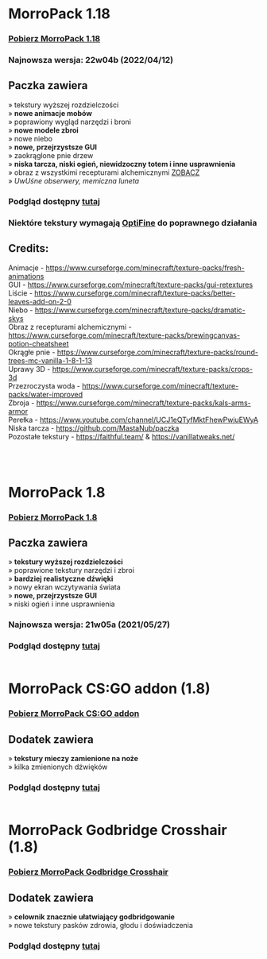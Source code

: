 # MorroPack 1.18

### [Pobierz MorroPack 1.18](https://github.com/itzMorro/MorroPack/raw/master/%C2%A7bMorroPack%201.18%20%C2%A7r22w04a.zip)

### Najnowsza wersja: 22w04b (2022/04/12)

## Paczka zawiera
» tekstury wyższej rozdzielczości</br>
» **nowe animacje mobów**</br>
» poprawiony wygląd narzędzi i broni</br>
» **nowe modele zbroi**</br>
» nowe niebo</br>
» **nowe, przejrzystsze GUI**</br>
» zaokrąglone pnie drzew</br>
» **niska tarcza, niski ogień, niewidzoczny totem i inne usprawnienia**</br>
» obraz z wszystkimi recepturami alchemicznymi [ZOBACZ](https://imgur.com/a/QFNKBRG)</br>
» *UwUśne obserwery, memiczna luneta*

### Podgląd dostępny [tutaj](https://imgur.com/a/3fGnIpv)

### Niektóre tekstury wymagają [OptiFine](https://optifine.net/) do poprawnego działania

## Credits:

Animacje - https://www.curseforge.com/minecraft/texture-packs/fresh-animations </br>
GUI - https://www.curseforge.com/minecraft/texture-packs/gui-retextures </br>
Liście - https://www.curseforge.com/minecraft/texture-packs/better-leaves-add-on-2-0 </br>
Niebo - https://www.curseforge.com/minecraft/texture-packs/dramatic-skys </br>
Obraz z recepturami alchemicznymi - https://www.curseforge.com/minecraft/texture-packs/brewingcanvas-potion-cheatsheet </br>
Okrągłe pnie - https://www.curseforge.com/minecraft/texture-packs/round-trees-mc-vanilla-1-8-1-13 </br>
Uprawy 3D - https://www.curseforge.com/minecraft/texture-packs/crops-3d </br>
Przezroczysta woda - https://www.curseforge.com/minecraft/texture-packs/water-improved </br>
Zbroja - https://www.curseforge.com/minecraft/texture-packs/kals-arms-armor </br>
Perełka - https://www.youtube.com/channel/UCJ1eQTyfMktFhewPwjuEWyA </br>
Niska tarcza - https://github.com/MastaNub/paczka </br>
Pozostałe tekstury - https://faithful.team/ & https://vanillatweaks.net/

</br>
</br>

# MorroPack 1.8

### [Pobierz MorroPack 1.8](https://github.com/itzMorro/MorroPack/raw/master/%C2%A7bMorroPack%20%C2%A7721w05a.zip)

## Paczka zawiera
» **tekstury wyższej rozdzielczości**</br>
» poprawione tekstury narzędzi i zbroi</br>
» **bardziej realistyczne dźwięki**</br>
» nowy ekran wczytywania świata</br>
» **nowe, przejrzystsze GUI**</br>
» niski ogień i inne usprawnienia</br>

### Najnowsza wersja: 21w05a (2021/05/27)
### Podgląd dostępny [tutaj](https://imgur.com/a/QBtgNVf)</br></br>

# MorroPack CS:GO addon (1.8)

### [Pobierz MorroPack CS:GO addon](https://github.com/itzMorro/MorroPack/raw/master/%C2%A7bMorroPack%20%C2%A76CSGO%20addon.zip)

## Dodatek zawiera
» **tekstury mieczy zamienione na noże**</br>
» kilka zmienionych dźwięków

### Podgląd dostępny [tutaj](https://imgur.com/a/KVUkKNP)</br></br>

# MorroPack Godbridge Crosshair (1.8)

### [Pobierz MorroPack Godbridge Crosshair](https://github.com/itzMorro/MorroPack/raw/master/%C2%A7bMorroPack%20%C2%A76Godbridge%20Crosshair.zip)
## Dodatek zawiera
» **celownik znacznie ułatwiający godbridgowanie**</br>
» nowe tekstury pasków zdrowia, głodu i doświadczenia

### Podgląd dostępny [tutaj](https://imgur.com/a/bTfQPMO)
